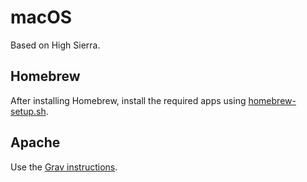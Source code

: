 # macOS

Based on High Sierra.

## Homebrew

After installing Homebrew, install the required apps using [homebrew-setup.sh](homebrew-setup.sh).

## Apache

Use the [Grav instructions](https://getgrav.org/blog/macos-sierra-apache-multiple-php-versions).